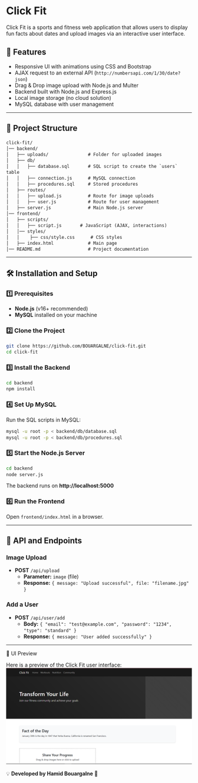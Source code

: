 # Click Fit

Click Fit is a sports and fitness web application that allows users to display fun facts about dates and upload images via an interactive user interface.

## 🚀 Features
- Responsive UI with animations using CSS and Bootstrap
- AJAX request to an external API (`http://numbersapi.com/1/30/date?json`)
- Drag & Drop image upload with Node.js and Multer
- Backend built with Node.js and Express.js
- Local image storage (no cloud solution)
- MySQL database with user management

---

## 📂 Project Structure

```
click-fit/
│── backend/
│   ├── uploads/               # Folder for uploaded images
│   ├── db/
│   │   ├── database.sql       # SQL script to create the `users` table
│   │   ├── connection.js      # MySQL connection
│   │   ├── procedures.sql     # Stored procedures
│   ├── routes/
│   │   ├── upload.js          # Route for image uploads
│   │   ├── user.js            # Route for user management
│   ├── server.js              # Main Node.js server
│── frontend/
│   ├── scripts/
│   │   ├── script.js       # JavaScript (AJAX, interactions)
│   │── styles/   
│   │    ├── css/style.css      # CSS styles 
│   ├── index.html             # Main page             
│── README.md                  # Project documentation
```

---

## 🛠️ Installation and Setup

### 1️⃣ Prerequisites
- **Node.js** (v16+ recommended)
- **MySQL** installed on your machine

### 2️⃣ Clone the Project
```sh
git clone https://github.com/BOUARGALNE/click-fit.git
cd click-fit
```

### 3️⃣ Install the Backend
```sh
cd backend
npm install
```

### 4️⃣ Set Up MySQL
Run the SQL scripts in MySQL:
```sh
mysql -u root -p < backend/db/database.sql
mysql -u root -p < backend/db/procedures.sql
```

### 5️⃣ Start the Node.js Server
```sh
cd backend
node server.js
```
The backend runs on **http://localhost:5000**

### 6️⃣ Run the Frontend
Open `frontend/index.html` in a browser.

---

## 📌 API and Endpoints

### **Image Upload**
- **POST** `/api/upload`  
  - **Parameter:** `image` (file)
  - **Response:** `{ message: "Upload successful", file: "filename.jpg" }`

### **Add a User**
- **POST** `/api/user/add`
  - **Body:** `{ "email": "test@example.com", "password": "1234", "type": "standard" }`
  - **Response:** `{ message: "User added successfully" }`

---

🎨 UI Preview

Here is a preview of the Click Fit user interface:
![Click Fit Preview](result.png)


💡 **Developed by Hamid Bouargalne** 🚀